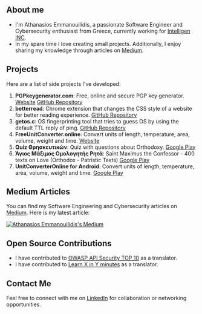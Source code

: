 ## About me

- I'm Athanasios Emmanouilidis, a passionate Software Engineer and Cybersecurity enthusiast from Greece, currently working for [Intelligen INC](https://www.intelligen.com).
- In my spare time I love creating small projects. Additionally, I enjoy sharing my knowledge through articles on [Medium](https://medium.com/@emmandev).


## Projects

Here are a list of side projects I've developed:

1. **PGPkeygenerator.com**: Free, online and secure PGP key generator. [Website](https://pgpkeygenerator.com) [GitHub Repository](https://github.com/athanasiosem/pgpkeygenerator.com)
2. **betterread**: Chrome extension that changes the CSS style of a website for better reading experience. [GitHub Repository](https://github.com/athanasiosem/betterread)
3. **getos.c**: OS fingerprinting tool that tries to guess OS by using the default TTL reply of ping. [GitHub Repository](https://github.com/athanasiosem/getos.c)
4. **FreeUnitConverter.online**: Convert units of length, temperature, area, volume, weight and time. [Website](https://freeunitconverter.online)
5. **Quiz Θρησκευτικών**: Quiz with questions about Orthodoxy. [Google Play](https://play.google.com/store/apps/details?id=io.github.athanasiosem.religiousKnowledgeQuiz&hl=el&gl=US)
6. **Άγιος Μάξιμος Ομολογητής Ρητά**: Saint Maximus the Confessor - 400 texts on Love (Orthodox - Patristic Texts) [Google Play](https://play.google.com/store/apps/details?id=io.github.athanasiosem.agiosmaximos400kefalaiaperiagapis&hl=el&gl=US)
7. **UnitConverterOnline for Android**: Convert units of length, temperature, area, volume, weight and time. [Google Play](https://play.google.com/store/apps/details?id=online.freeunitconverter&hl=en_US&gl=US)

## Medium Articles

You can find my Software Engineering and Cybersecurity articles on [Medium](https://medium.com/@emmandev). Here is my latest article:

[![Athanasios Emmanouilidis's Medium](https://github-readme-medium.vercel.app/?username=emmandev)](https://medium.com/@emmandev)


## Open Source Contributions

- I have contributed to [OWASP API Security TOP 10](https://owasp.org/API-Security/editions/2019/el-gr/0x00-header/) as a translator.
- I have contributed to [Learn X in Y minutes](https://learnxinyminutes.com/docs/el-gr/json-gr/) as a translator.

## Contact Me

Feel free to connect with me on [LinkedIn](https://www.linkedin.com/in/athanasiosem/) for collaboration or networking opportunities.

